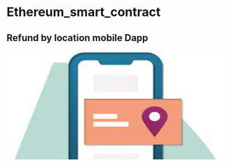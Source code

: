 # Ethereum_smart_contract
## Refund by location mobile Dapp
<img src="refund.jpeg" alt="isolated" width="1000" height="250"/>
